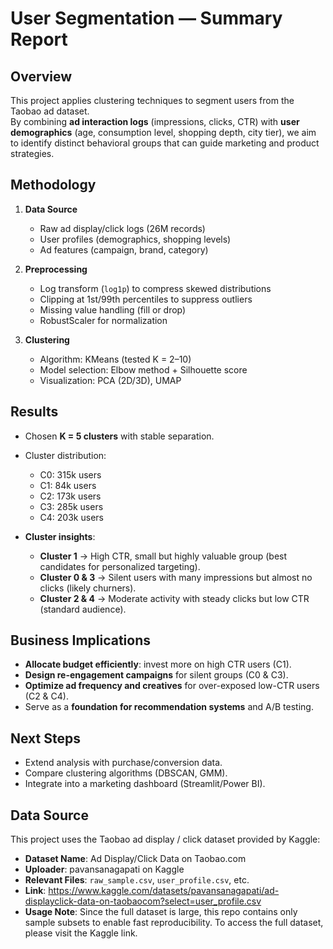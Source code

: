 # User Segmentation — Summary Report

## Overview
This project applies clustering techniques to segment users from the Taobao ad dataset.  
By combining **ad interaction logs** (impressions, clicks, CTR) with **user demographics** (age, consumption level, shopping depth, city tier), we aim to identify distinct behavioral groups that can 
guide marketing and product strategies.

## Methodology
1. **Data Source**  
   - Raw ad display/click logs (26M records)  
   - User profiles (demographics, shopping levels)  
   - Ad features (campaign, brand, category)  

2. **Preprocessing**  
   - Log transform (`log1p`) to compress skewed distributions  
   - Clipping at 1st/99th percentiles to suppress outliers  
   - Missing value handling (fill or drop)  
   - RobustScaler for normalization  

3. **Clustering**  
   - Algorithm: KMeans (tested K = 2–10)  
   - Model selection: Elbow method + Silhouette score  
   - Visualization: PCA (2D/3D), UMAP  

## Results
- Chosen **K = 5 clusters** with stable separation.  
- Cluster distribution:  
  - C0: 315k users  
  - C1: 84k users  
  - C2: 173k users  
  - C3: 285k users  
  - C4: 203k users  

- **Cluster insights**:  
  - **Cluster 1** → High CTR, small but highly valuable group (best candidates for personalized targeting).  
  - **Cluster 0 & 3** → Silent users with many impressions but almost no clicks (likely churners).  
  - **Cluster 2 & 4** → Moderate activity with steady clicks but low CTR (standard audience).  

## Business Implications
- **Allocate budget efficiently**: invest more on high CTR users (C1).  
- **Design re-engagement campaigns** for silent groups (C0 & C3).  
- **Optimize ad frequency and creatives** for over-exposed low-CTR users (C2 & C4).  
- Serve as a **foundation for recommendation systems** and A/B testing.  

## Next Steps
- Extend analysis with purchase/conversion data.  
- Compare clustering algorithms (DBSCAN, GMM).  
- Integrate into a marketing dashboard (Streamlit/Power BI).

## Data Source

This project uses the Taobao ad display / click dataset provided by Kaggle:

- **Dataset Name**: Ad Display/Click Data on Taobao.com  
- **Uploader**: pavansanagapati on Kaggle  
- **Relevant Files**: `raw_sample.csv`, `user_profile.csv`, etc.  
- **Link**: https://www.kaggle.com/datasets/pavansanagapati/ad-displayclick-data-on-taobaocom?select=user_profile.csv  
- **Usage Note**: Since the full dataset is large, this repo contains only sample subsets to enable fast reproducibility. To access the full dataset, please visit the Kaggle link.

